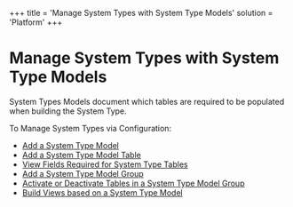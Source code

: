 +++
title = 'Manage System Types with System Type Models'
solution = 'Platform'
+++

# Manage System Types with System Type Models

System Types Models document which tables are required to be populated
when building the System Type.

To Manage System Types via Configuration:

  - [Add a System Type Model](Add_a_New_System_Type_Model)
  - [Add a System Type Model
    Table](Add_a_New_System_Type_Model_Table)
  - [View Fields Required for System Type
    Tables](View%20Fields%20Required%20for%20System%20Type%20Tables)
  - [Add a System Type Model
    Group](Add%20a%20System%20Type%20Model%20Group)
  - [Activate or Deactivate Tables in a System Type Model
    Group](ActiveDeactiveTblsSystmTypeModelGrp)
  - [Build Views based on a System Type
    Model](Build%20Views%20based%20on%20a%20ST%20Model)
